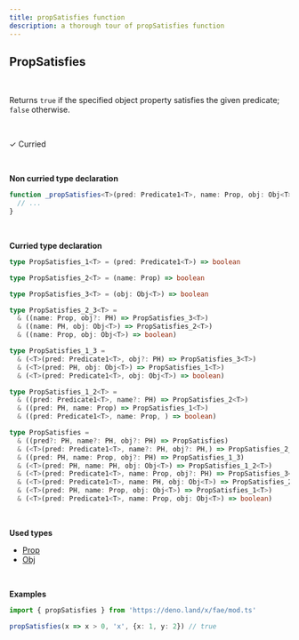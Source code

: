 ```yaml
---
title: propSatisfies function
description: a thorough tour of propSatisfies function
---
```


## PropSatisfies
<br>

Returns `true` if the specified object property satisfies the given
predicate; `false` otherwise.

<br>

&check; Curried

<br>

**Non curried type declaration**
```typescript
function _propSatisfies<T>(pred: Predicate1<T>, name: Prop, obj: Obj<T>): boolean {
  // ...
}
```
<br>

**Curried type declaration**

```typescript
type PropSatisfies_1<T> = (pred: Predicate1<T>) => boolean

type PropSatisfies_2<T> = (name: Prop) => boolean

type PropSatisfies_3<T> = (obj: Obj<T>) => boolean

type PropSatisfies_2_3<T> =
  & ((name: Prop, obj?: PH) => PropSatisfies_3<T>)
  & ((name: PH, obj: Obj<T>) => PropSatisfies_2<T>)
  & ((name: Prop, obj: Obj<T>) => boolean)

type PropSatisfies_1_3 =
  & (<T>(pred: Predicate1<T>, obj?: PH) => PropSatisfies_3<T>)
  & (<T>(pred: PH, obj: Obj<T>) => PropSatisfies_1<T>)
  & (<T>(pred: Predicate1<T>, obj: Obj<T>) => boolean)

type PropSatisfies_1_2<T> =
  & ((pred: Predicate1<T>, name?: PH) => PropSatisfies_2<T>)
  & ((pred: PH, name: Prop) => PropSatisfies_1<T>)
  & ((pred: Predicate1<T>, name: Prop, ) => boolean)

type PropSatisfies =
  & ((pred?: PH, name?: PH, obj?: PH) => PropSatisfies)
  & (<T>(pred: Predicate1<T>, name?: PH, obj?: PH,) => PropSatisfies_2_3<T>)
  & ((pred: PH, name: Prop, obj?: PH) => PropSatisfies_1_3)
  & (<T>(pred: PH, name: PH, obj: Obj<T>) => PropSatisfies_1_2<T>)
  & (<T>(pred: Predicate1<T>, name: Prop, obj?: PH) => PropSatisfies_3<T>)
  & (<T>(pred: Predicate1<T>, name: PH, obj: Obj<T>) => PropSatisfies_2<T>)
  & (<T>(pred: PH, name: Prop, obj: Obj<T>) => PropSatisfies_1<T>)
  & (<T>(pred: Predicate1<T>, name: Prop, obj: Obj<T>) => boolean)
```
<br>

**Used types**
* [Prop](/types/Prop)
* [Obj](/types/Obj)

<br>

**Examples**
```typescript
import { propSatisfies } from 'https://deno.land/x/fae/mod.ts'

propSatisfies(x => x > 0, 'x', {x: 1, y: 2}) // true
```
